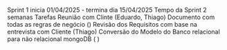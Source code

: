 Sprint 1
inicia 01/04/2025 - termina dia 15/04/2025
Tempo da Sprint 2 semanas
Tarefas
Reunião com Clinte (Eduardo, Thiago)
Documento com todas as regras de negócio ()
Revisão dos Requisitos com base na entrevista com Cliente (Thiago)
Conversão do Modelo do Banco relacional para não relacional mongoDB ( )



